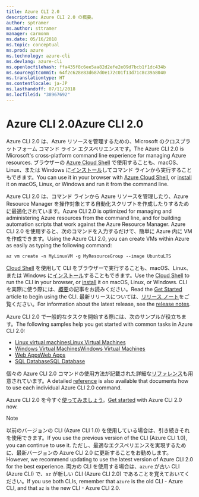 ```yaml
---
title: Azure CLI 2.0
description: Azure CLI 2.0 の概要。
author: sptramer
ms.author: sttramer
manager: carmonm
ms.date: 05/16/2018
ms.topic: conceptual
ms.prod: azure
ms.technology: azure-cli
ms.devlang: azure-cli
ms.openlocfilehash: ffa435f8c6ee5aa82d2efe2e09d7bcb1f1dc434b
ms.sourcegitcommit: 64f2c628e83d687d0e172c01f13d71c8c39a8040
ms.translationtype: HT
ms.contentlocale: ja-JP
ms.lasthandoff: 07/11/2018
ms.locfileid: "38967692"
---
```

# <a name="azure-cli-20"></a><span data-ttu-id="a755d-103">Azure CLI 2.0</span><span class="sxs-lookup"><span data-stu-id="a755d-103">Azure CLI 2.0</span></span>

<span data-ttu-id="a755d-104">Azure CLI 2.0 は、Azure リソースを管理するための、Microsoft のクロスプラットフォーム コマンド ライン エクスペリエンスです。</span><span class="sxs-lookup"><span data-stu-id="a755d-104">The Azure CLI 2.0 is Microsoft's cross-platform command line experience for managing Azure resources.</span></span>
<span data-ttu-id="a755d-105">ブラウザーの [Azure Cloud Shell](/azure/cloud-shell/overview) で使用することも、macOS、Linux、または Windows に[インストール](install-azure-cli.md)してコマンド ラインから実行することもできます。</span><span class="sxs-lookup"><span data-stu-id="a755d-105">You can use it in your browser with [Azure Cloud Shell](/azure/cloud-shell/overview), or [install](install-azure-cli.md) it on macOS, Linux, or Windows and run it from the command line.</span></span>

<span data-ttu-id="a755d-106">Azure CLI 2.0 は、コマンド ラインから Azure リソースを管理したり、Azure Resource Manager を操作対象とする自動化スクリプトを作成したりするために最適化されています。</span><span class="sxs-lookup"><span data-stu-id="a755d-106">Azure CLI 2.0 is optimized for managing and administering Azure resources from the command line, and for building automation scripts that work against the Azure Resource Manager.</span></span> <span data-ttu-id="a755d-107">Azure CLI 2.0 を使用すると、次のコマンドを入力するだけで、簡単に Azure 内に VM を作成できます。</span><span class="sxs-lookup"><span data-stu-id="a755d-107">Using the Azure CLI 2.0, you can create VMs within Azure as easily as typing the following command:</span></span>

```azurecli-interactive
az vm create -n MyLinuxVM -g MyResourceGroup --image UbuntuLTS
```

<span data-ttu-id="a755d-108">[Cloud Shell](/azure/cloud-shell/overview) を使用して CLI をブラウザーで実行することも、macOS、Linux、または Windows に[インストール](install-azure-cli.md)することもできます。</span><span class="sxs-lookup"><span data-stu-id="a755d-108">Use the [Cloud Shell](/azure/cloud-shell/overview) to run the CLI in your browser, or [install](install-azure-cli.md) it on macOS, Linux, or Windows.</span></span>
<span data-ttu-id="a755d-109">CLI を実際に使う際には、[概要](get-started-with-azure-cli.md)の記事をお読みください。</span><span class="sxs-lookup"><span data-stu-id="a755d-109">Read the [Get Started](get-started-with-azure-cli.md) article to begin using the CLI.</span></span>
<span data-ttu-id="a755d-110">最新リリースについては、[リリース ノート](release-notes-azure-cli.md)をご覧ください。</span><span class="sxs-lookup"><span data-stu-id="a755d-110">For information about the latest release, see the [release notes](release-notes-azure-cli.md).</span></span>

<span data-ttu-id="a755d-111">Azure CLI 2.0 で一般的なタスクを開始する際には、次のサンプルが役立ちます。</span><span class="sxs-lookup"><span data-stu-id="a755d-111">The following samples help you get started with common tasks in Azure CLI 2.0:</span></span>

- [<span data-ttu-id="a755d-112">Linux virtual machines</span><span class="sxs-lookup"><span data-stu-id="a755d-112">Linux Virtual Machines</span></span>](/azure/virtual-machines/virtual-machines-linux-cli-samples?toc=%2fcli%2fazure%2ftoc.json&bc=%2fcli%2fazure%2fbreadcrumb%2ftoc.json)
- [<span data-ttu-id="a755d-113">Windows Virtual Machines</span><span class="sxs-lookup"><span data-stu-id="a755d-113">Windows Virtual Machines</span></span>](/azure/virtual-machines/virtual-machines-windows-cli-samples?toc=%2fcli%2fazure%2ftoc.json&bc=%2fcli%2fazure%2fbreadcrumb%2ftoc.json)
- [<span data-ttu-id="a755d-114">Web Apps</span><span class="sxs-lookup"><span data-stu-id="a755d-114">Web Apps</span></span>](/azure/app-service-web/app-service-cli-samples?toc=%2fcli%2fazure%2ftoc.json&bc=%2fcli%2fazure%2fbreadcrumb%2ftoc.json)
- [<span data-ttu-id="a755d-115">SQL Database</span><span class="sxs-lookup"><span data-stu-id="a755d-115">SQL Database</span></span>](/azure/sql-database/sql-database-cli-samples?toc=%2fcli%2fazure%2ftoc.json&bc=%2fcli%2fazure%2fbreadcrumb%2ftoc.json)

<span data-ttu-id="a755d-116">個々の Azure CLI 2.0 コマンドの使用方法が記載された詳細な[リファレンス](/cli/azure/reference-index)も用意されています。</span><span class="sxs-lookup"><span data-stu-id="a755d-116">A detailed [reference](/cli/azure/reference-index) is also available that documents how to use each individual Azure CLI 2.0 command.</span></span>

<span data-ttu-id="a755d-117">Azure CLI 2.0 を今すぐ[使ってみましょう](get-started-with-azure-cli.md)。</span><span class="sxs-lookup"><span data-stu-id="a755d-117">[Get started](get-started-with-azure-cli.md) with Azure CLI 2.0 now.</span></span>

> [!NOTE]
> <span data-ttu-id="a755d-118">以前のバージョンの CLI (Azure CLI 1.0) を使用している場合は、引き続きそれを使用できます。</span><span class="sxs-lookup"><span data-stu-id="a755d-118">If you use the previous version of the CLI (Azure CLI 1.0), you can continue to use it.</span></span>
> <span data-ttu-id="a755d-119">ただし、最適なエクスペリエンスを実現するために、最新バージョンの Azure CLI 2.0 に更新することをお勧めします。</span><span class="sxs-lookup"><span data-stu-id="a755d-119">However, we recommend updating to use the latest version of Azure CLI 2.0 for the best experience.</span></span>
> <span data-ttu-id="a755d-120">両方の CLI を使用する場合は、`azure` が古い CLI (Azure CLI) で、`az` が新しい CLI (Azure CLI 2.0) であることを覚えておいてください。</span><span class="sxs-lookup"><span data-stu-id="a755d-120">If you use both CLIs, remember that `azure` is the old CLI - Azure CLI, and that `az` is the new CLI - Azure CLI 2.0.</span></span>
